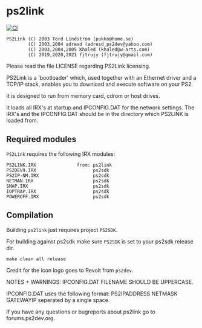 # ps2link

[![CI](https://github.com/ps2dev/ps2link/workflows/CI/badge.svg)](https://github.com/ps2dev/ps2link/actions?query=workflow%3ACI)

    PS2Link (C) 2003 Tord Lindstrom (pukko@home.se)
            (C) 2003,2004 adresd (adresd_ps2dev@yahoo.com)
            (C) 2003,2004,2005 Khaled (khaled@w-arts.com)
            (C) 2019,2020,2021 fjtrujy (fjtrujy@gmail.com)

Please read the file LICENSE regarding PS2Link licensing.

PS2Link is a 'bootloader' which, used together with an Ethernet driver and
a TCP/IP stack, enables you to download and execute software on your PS2.

It is designed to run from memory card, cdrom or host drives.

It loads all IRX's at startup and IPCONFIG.DAT for the network settings.
The IRX's and the IPCONFIG.DAT should be in the directory which PS2LINK is loaded from.

## Required modules

`PS2Link` requires the following IRX modules:

    PS2LINK.IRX               from: ps2link
    PS2DEV9.IRX                     ps2sdk
    PS2IP-NM.IRX                    ps2sdk
    NETMAN.IRX                      ps2sdk
    SMAP.IRX                        ps2sdk
    IOPTRAP.IRX                     ps2sdk
    POWEROFF.IRX                    ps2sdk

## Compilation

Building `ps2link` just requires project `PS2SDK`.

For building against ps2sdk make sure `PS2SDK` is set to your ps2sdk release
dir.

    make clean all release

Credit for the icon logo goes to Revolt from `ps2dev`.

NOTES + WARNINGS:
IPCONFIG.DAT FILENAME SHOULD BE UPPERCASE.

IPCONFIG.DAT uses the following format:
PS2IPADDRESS NETMASK GATEWAYIP
seperated by a single space.

If you have any questions or bugreports about ps2link go to forums.ps2dev.org.
